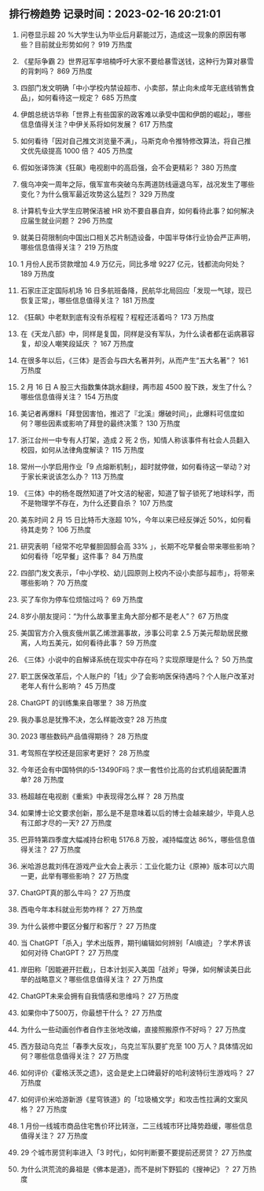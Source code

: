 
## 排行榜趋势 记录时间：2023-02-16 20:21:01
  
  1. 问卷显示超 20 %大学生认为毕业后月薪能过万，造成这一现象的原因有哪些？目前就业形势如何？ 919 万热度
    
  2. 《星际争霸 2》世界冠军李培楠呼吁大家不要给暴雪送钱，这种行为算对暴雪的背刺吗？ 869 万热度
    
  3. 四部门发文明确「中小学校内禁设超市、小卖部，禁止向未成年无底线销售食品」，如何看待这一规定？ 685 万热度
    
  4. 伊朗总统访华称「世界上有些国家的政客难以承受中国和伊朗的崛起」，哪些信息值得关注？中伊关系将如何发展？ 617 万热度
    
  5. 如何看待「因对自己推文浏览量不满」，马斯克命令推特修改算法，将自己推文优先级提高 1000 倍？ 405 万热度
    
  6. 假如张译饰演《狂飙》电视剧中的高启强，会不会更精彩？ 380 万热度
    
  7. 俄乌冲突一周年之际，俄军宣布突破乌东两道防线逼退乌军，战况发生了哪些变化？为什么俄军最近攻势这么猛烈？ 329 万热度
    
  8. 计算机专业大学生应聘保洁被 HR 劝不要自暴自弃，如何看待此事？如何解决应届生就业问题？ 296 万热度
    
  9. 就美日荷限制向中国出口相关芯片制造设备，中国半导体行业协会严正声明，哪些信息值得关注？ 219 万热度
    
  10. 1 月份人民币贷款增加 4.9 万亿元，同比多增 9227 亿元，钱都流向何处？ 189 万热度
    
  11. 石家庄正定国际机场 16 日多航班备降，民航华北局回应「发现一气球，现已恢复正常」，哪些信息值得关注？ 181 万热度
    
  12. 《狂飙》中老默到底有没有杀程程？程程还活着吗？ 173 万热度
    
  13. 在《天龙八部》中，同样是复国，同样是没有军队，为什么读者都在诟病慕容复，却没人嘲笑段延庆 ？ 167 万热度
    
  14. 在很多年以后，《三体》是否会与四大名著并列，从而产生“五大名著”？ 161 万热度
    
  15. 2 月 16 日 A 股三大指数集体跳水翻绿，两市超 4500 股下跌，发生了什么？哪些信息值得关注？ 154 万热度
    
  16. 美记者再爆料「拜登因害怕，推迟了『北溪』爆破时间」，此爆料可信度如何？哪些因素或影响了拜登的最终决策？ 130 万热度
    
  17. 浙江台州一中专有人打架，造成 2 死 2 伤，知情人称该事件有社会人员翻入校园，如何从法律角度解读？ 115 万热度
    
  18. 常州一小学启用作业「9 点熔断机制」，超时就停做，如何看待这一举动？对于家长来说该怎么办？ 113 万热度
    
  19. 《三体》中的杨冬既然知道了叶文洁的秘密，知道了智子锁死了地球科学，而不是物理学不存在，为什么还要自杀？ 107 万热度
    
  20. 美东时间 2 月 15 日比特币大涨超 10%，今年以来已经反弹近 50%，如何看待其走势？ 106 万热度
    
  21. 研究表明「经常不吃早餐胆固醇会高 33% 」，长期不吃早餐会带来哪些影响？如何看待「吃早餐」这件事？ 84 万热度
    
  22. 四部门发文表示，「中小学校、幼儿园原则上校内不设小卖部与超市」，将带来哪些影响？ 70 万热度
    
  23. 买了车你为停车位烦恼过吗？ 69 万热度
    
  24. 8岁小朋友提问：“为什么故事里主角大部分都不是老人”？ 67 万热度
    
  25. 美国官方介入俄亥俄州氯乙烯泄漏事故，涉事公司拿 2.5 万美元帮助居民撤离，人均五美元，如何看待此事？ 59 万热度
    
  26. 《三体》小说中的自解译系统在现实中存在吗？实现原理是什么？ 50 万热度
    
  27. 职工医保改革后，个人账户的「钱」少了会影响医保待遇吗？个人账户改革对老年人有什么影响？ 45 万热度
    
  28. ChatGPT 的训练集来自哪里？ 38 万热度
    
  29. 我办事总是犹豫不决，怎么样能改变? 28 万热度
    
  30. 2023 哪些数码产品值得期待？ 28 万热度
    
  31. 考驾照在学校还是回家考更好？ 28 万热度
    
  32. 今年还会有中国特供的i5-13490F吗？求一套性价比高的台式机组装配置清单? 28 万热度
    
  33. 杨超越在电视剧《重紫》中表现得怎么样？ 28 万热度
    
  34. 如果博士论文要求创新，那么是不是意味着以后的博士会越来越少，毕竟人总有江郎才尽的一天? 27 万热度
    
  35. 巴菲特第四季度大幅减持台积电 5176.8 万股，减持幅度达 86%，哪些信息值得关注？ 27 万热度
    
  36. 米哈游总裁刘伟在游戏产业大会上表示：工业化能力让《原神》版本可以六周一更，此举有哪些影响？ 27 万热度
    
  37. ChatGPT真的那么牛吗？ 27 万热度
    
  38. 西电今年本科就业形势咋样？ 27 万热度
    
  39. 为什么装修中要区分餐厅和客厅？ 27 万热度
    
  40. 当 ChatGPT「杀入」学术出版界，期刊编辑如何辨别「AI痕迹」？学术界该如何对待 ChatGPT？ 27 万热度
    
  41. 岸田称「因能避开拦截」，日本计划买入美国「战斧」导弹，如何解读美日此举的战略意义？哪些信息值得关注？ 27 万热度
    
  42. ChatGPT未来会拥有自我情感和思维吗？ 27 万热度
    
  43. 如果你中了500万，你最想干什么？ 27 万热度
    
  44. 为什么一些动画创作者自作主张地改编，直接照搬原作不好吗？ 27 万热度
    
  45. 西方鼓动乌克兰「春季大反攻」，乌克兰军队要扩充至 100 万人？具体情况如何？哪些信息值得关注？ 27 万热度
    
  46. 如何评价《霍格沃茨之遗》，这会是史上口碑最好的哈利波特衍生游戏吗？ 27 万热度
    
  47. 如何评价米哈游新游《星穹铁道》的「垃圾桶文学」和攻击性拉满的文案风格？ 27 万热度
    
  48. 1 月份一线城市商品住宅售价环比转涨，二三线城市环比降势趋缓，哪些信息值得关注？ 27 万热度
    
  49. 29 个城市房贷利率进入「3 时代」，如何判断要不要提前还房贷？ 27 万热度
    
  50. 为什么洪荒流的鼻祖是《佛本是道》，而不是树下野狐的《搜神记》？ 27 万热度
    